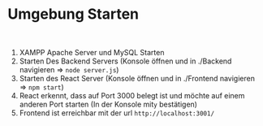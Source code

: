 <h1>Umgebung Starten</h1>
<br>
<ol>
  <li>XAMPP Apache Server und MySQL Starten</li>
  <li>Starten Des Backend Servers (Konsole öffnen und in ./Backend navigieren => <code>node server.js</code>)</li>
  <li>Starten des React Server (Konsole öffnen und in ./Frontend navigieren => <code>npm start</code>)</li>
  <li>React erkennt, dass auf Port 3000 belegt ist und möchte auf einem anderen Port starten (In der Konsole mit<code>y</code> bestätigen)</li>
  <li>Frontend ist erreichbar mit der url <code>http://localhost:3001/</code></li>
</ol>
